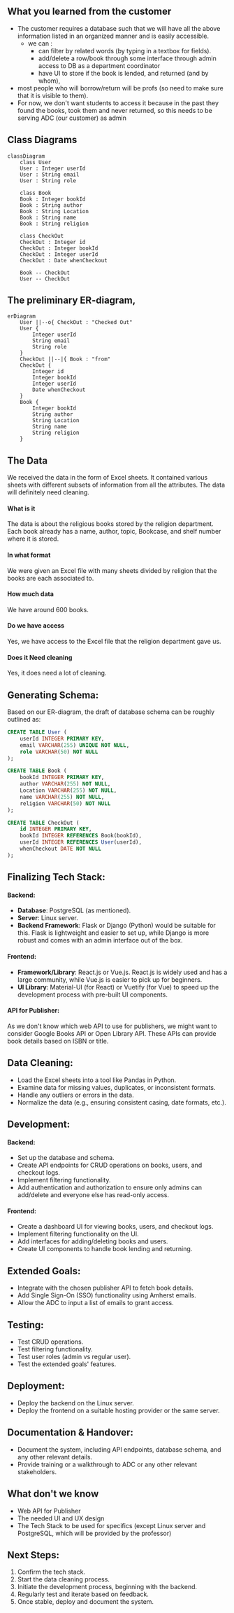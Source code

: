 ## What you learned from the customer
- The customer requires a database such that we will have all the above information listed in an organized manner and is easily accessible.
  - we can :
    -  can filter by related words (by typing in a textbox for fields).
    - add/delete a row/book through some interface through admin access to DB as a department coordinator
    - have UI to store if the book is lended, and returned (and by whom), 
- most people who will borrow/return will be profs (so need to make sure that it is visible to them).
- For now, we don't want students to access it because in the past they found the books, took them and never returned, so this needs to be serving ADC (our customer) as admin

## Class Diagrams
```mermaid
classDiagram
    class User
    User : Integer userId
    User : String email
    User : String role

    class Book
    Book : Integer bookId
    Book : String author
    Book : String Location 
    Book : String name
    Book : String religion

    class CheckOut
    CheckOut : Integer id
    CheckOut : Integer bookId
    CheckOut : Integer userId 
    CheckOut : Date whenCheckout

    Book -- CheckOut
    User -- CheckOut
```
## The preliminary ER-diagram,
```mermaid
erDiagram
    User ||--o{ CheckOut : "Checked Out"
    User {
        Integer userId
        String email
        String role
    }
    CheckOut ||--|{ Book : "from"
    CheckOut {
        Integer id
        Integer bookId
        Integer userId
        Date whenCheckout
    }
    Book {
        Integer bookId
        String author
        String Location
        String name
        String religion
    }
```
## The Data
We received the data in the form of Excel sheets. It contained various sheets with different subsets of information from all the attributes. The data will definitely need cleaning.
#### What is it
The data is about the religious books stored by the religion department. Each book already has a name, author, topic, Bookcase, and shelf number where it is stored.
#### In what format
We were given an Excel file with many sheets divided by religion that the books are each associated to.
#### How much data
We have around 600 books.
#### Do we have access
Yes, we have access to the Excel file that the religion department gave us.
#### Does it Need cleaning
Yes, it does need a lot of cleaning.

## Generating Schema:
Based on our ER-diagram, the draft of database schema can be roughly outlined as:

```sql
CREATE TABLE User (
    userId INTEGER PRIMARY KEY,
    email VARCHAR(255) UNIQUE NOT NULL,
    role VARCHAR(50) NOT NULL
);

CREATE TABLE Book (
    bookId INTEGER PRIMARY KEY,
    author VARCHAR(255) NOT NULL,
    Location VARCHAR(255) NOT NULL,
    name VARCHAR(255) NOT NULL,
    religion VARCHAR(50) NOT NULL
);

CREATE TABLE CheckOut (
    id INTEGER PRIMARY KEY,
    bookId INTEGER REFERENCES Book(bookId),
    userId INTEGER REFERENCES User(userId),
    whenCheckout DATE NOT NULL
);
```

## Finalizing Tech Stack:

#### Backend:
- **Database**: PostgreSQL (as mentioned).
- **Server**: Linux server.
- **Backend Framework**: Flask or Django (Python) would be suitable for this. Flask is lightweight and easier to set up, while Django is more robust and comes with an admin interface out of the box.

#### Frontend:
- **Framework/Library**: React.js or Vue.js. React.js is widely used and has a large community, while Vue.js is easier to pick up for beginners.
- **UI Library**: Material-UI (for React) or Vuetify (for Vue) to speed up the development process with pre-built UI components.

#### API for Publisher:
As we don't know which web API to use for publishers, we might want to consider Google Books API or Open Library API. These APIs can provide book details based on ISBN or title.

## Data Cleaning:
- Load the Excel sheets into a tool like Pandas in Python.
- Examine data for missing values, duplicates, or inconsistent formats.
- Handle any outliers or errors in the data.
- Normalize the data (e.g., ensuring consistent casing, date formats, etc.).

## Development:

#### Backend:
- Set up the database and schema.
- Create API endpoints for CRUD operations on books, users, and checkout logs.
- Implement filtering functionality.
- Add authentication and authorization to ensure only admins can add/delete and everyone else has read-only access.
  
#### Frontend:
- Create a dashboard UI for viewing books, users, and checkout logs.
- Implement filtering functionality on the UI.
- Add interfaces for adding/deleting books and users.
- Create UI components to handle book lending and returning.
  
## Extended Goals:
- Integrate with the chosen publisher API to fetch book details.
- Add Single Sign-On (SSO) functionality using Amherst emails.
- Allow the ADC to input a list of emails to grant access.

## Testing:
- Test CRUD operations.
- Test filtering functionality.
- Test user roles (admin vs regular user).
- Test the extended goals' features.

## Deployment:
- Deploy the backend on the Linux server.
- Deploy the frontend on a suitable hosting provider or the same server.

## Documentation & Handover:
- Document the system, including API endpoints, database schema, and any other relevant details.
- Provide training or a walkthrough to ADC or any other relevant stakeholders.

## What don't we know
- Web API for Publisher
- The needed UI and UX design
- The Tech Stack to be used for specifics (except Linux server and PostgreSQL, which will be provided by the professor)
  
## Next Steps:
1. Confirm the tech stack.
2. Start the data cleaning process.
3. Initiate the development process, beginning with the backend.
4. Regularly test and iterate based on feedback.
5. Once stable, deploy and document the system.
